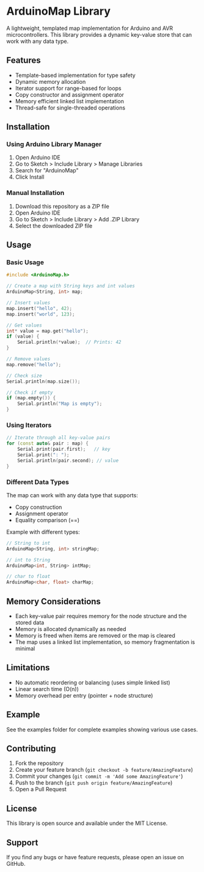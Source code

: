 # ArduinoMap Library

A lightweight, templated map implementation for Arduino and AVR microcontrollers. This library provides a dynamic key-value store that can work with any data type.

## Features

- Template-based implementation for type safety
- Dynamic memory allocation
- Iterator support for range-based for loops
- Copy constructor and assignment operator
- Memory efficient linked list implementation
- Thread-safe for single-threaded operations

## Installation

### Using Arduino Library Manager
1. Open Arduino IDE
2. Go to Sketch > Include Library > Manage Libraries
3. Search for "ArduinoMap"
4. Click Install

### Manual Installation
1. Download this repository as a ZIP file
2. Open Arduino IDE
3. Go to Sketch > Include Library > Add .ZIP Library
4. Select the downloaded ZIP file

## Usage

### Basic Usage

```cpp
#include <ArduinoMap.h>

// Create a map with String keys and int values
ArduinoMap<String, int> map;

// Insert values
map.insert("hello", 42);
map.insert("world", 123);

// Get values
int* value = map.get("hello");
if (value) {
    Serial.println(*value);  // Prints: 42
}

// Remove values
map.remove("hello");

// Check size
Serial.println(map.size());

// Check if empty
if (map.empty()) {
    Serial.println("Map is empty");
}
```

### Using Iterators

```cpp
// Iterate through all key-value pairs
for (const auto& pair : map) {
    Serial.print(pair.first);   // key
    Serial.print(": ");
    Serial.println(pair.second); // value
}
```

### Different Data Types

The map can work with any data type that supports:
- Copy construction
- Assignment operator
- Equality comparison (==)

Example with different types:
```cpp
// String to int
ArduinoMap<String, int> stringMap;

// int to String
ArduinoMap<int, String> intMap;

// char to float
ArduinoMap<char, float> charMap;
```

## Memory Considerations

- Each key-value pair requires memory for the node structure and the stored data
- Memory is allocated dynamically as needed
- Memory is freed when items are removed or the map is cleared
- The map uses a linked list implementation, so memory fragmentation is minimal

## Limitations

- No automatic reordering or balancing (uses simple linked list)
- Linear search time (O(n))
- Memory overhead per entry (pointer + node structure)

## Example

See the examples folder for complete examples showing various use cases.

## Contributing

1. Fork the repository
2. Create your feature branch (`git checkout -b feature/AmazingFeature`)
3. Commit your changes (`git commit -m 'Add some AmazingFeature'`)
4. Push to the branch (`git push origin feature/AmazingFeature`)
5. Open a Pull Request

## License

This library is open source and available under the MIT License.

## Support

If you find any bugs or have feature requests, please open an issue on GitHub. 